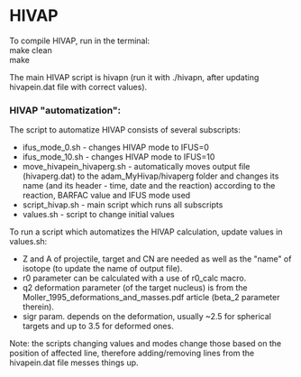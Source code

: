 # HIVAP

To compile HIVAP, run in the terminal: <br/>
  make clean <br/>
  make

The main HIVAP script is hivapn (run it with ./hivapn, after updating hivapein.dat file with correct values).

### HIVAP "automatization":
The script to automatize HIVAP consists of several subscripts:
 - ifus_mode_0.sh - changes HIVAP mode to IFUS=0
 - ifus_mode_10.sh - changes HIVAP mode to IFUS=10
 - move_hivapein_hivaperg.sh - automatically moves output file (hivaperg.dat) to the adam_MyHivap/hivaperg folder
    and changes its name (and its header - time, date and the reaction) according to the reaction, BARFAC value and IFUS mode used
 - script_hivap.sh - main script which runs all subscripts
 - values.sh - script to change initial values

To run a script which automatizes the HIVAP calculation, update values in values.sh:
 - Z and A of projectile, target and CN are needed as well as the "name" of isotope (to update the name of output file). 
 - r0 parameter can be calculated with a use of r0_calc macro. 
 - q2 deformation parameter (of the target nucleus) is from the Moller_1995_deformations_and_masses.pdf article (beta_2 parameter therein). 
 - sigr param. depends on the deformation, usually ~2.5 for spherical targets and up to 3.5 for deformed ones. 
  
Note: the scripts changing values and modes change those based on the position of affected line, 
therefore adding/removing lines from the hivapein.dat file messes things up.
